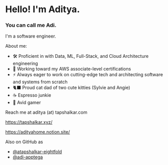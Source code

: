 <!--
**adityataps/adityataps** is a ✨ _special_ ✨ repository because its `README.md` (this file) appears on your GitHub profile.

Here are some ideas to get you started:

- 🔭 I’m currently working on ...
- 🌱 I’m currently learning ...
- 👯 I’m looking to collaborate on ...
- 🤔 I’m looking for help with ...
- 💬 Ask me about ...
- 📫 How to reach me: ...
- 😄 Pronouns: ...
- ⚡ Fun fact: ...
-->

# Hello! I'm Aditya. 
### You can call me Adi. 

I'm a software engineer. 

About me:
- 🛠️ Proficient in with Data, ML, Full-Stack, and Cloud Architecture engineering
- 🌱 Working toward my AWS associate-level certifications
- ⚡️ Always eager to work on cutting-edge tech and architecting software and systems from scratch
- 🐈‍⬛ Proud cat dad of two cute kitties (Sylvie and Angie)
- ☕️ Espresso junkie
- 👾 Avid gamer

Reach me at aditya (at) tapshalkar.com

https://tapshalkar.xyz/

https://adityahome.notion.site/

Also on GitHub as 
- [@atapshalkar-eightfold](https://github.com/atapshalkar-eightfold)
- [@adi-apptega](https://github.com/adi-apptega)
